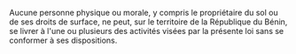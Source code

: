 Aucune personne physique ou morale, y compris le
propriétaire du sol ou de ses droits de surface, ne peut, sur le
territoire de la République du Bénin, se livrer à l'une ou plusieurs des
activités visées par la présente loi sans se conformer à ses
dispositions.